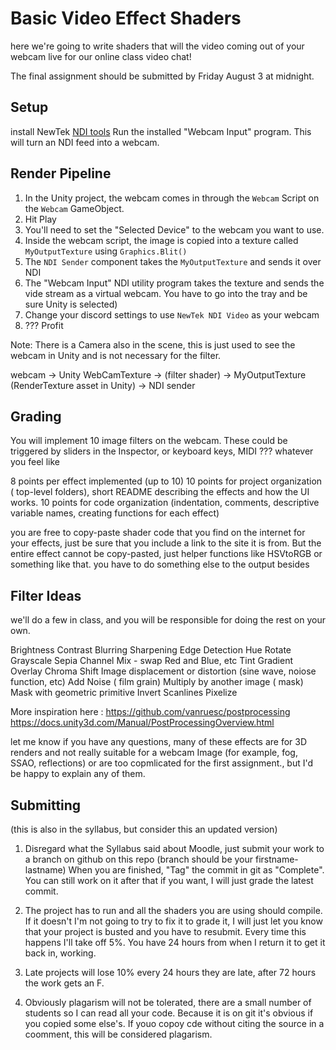 # Basic Video Effect Shaders
here we're going to write shaders that will the video coming out of your webcam live for our online class video chat!

The final assignment should be submitted by Friday August 3 at midnight.

## Setup

install NewTek [NDI tools](https://www.ndi.tv/tools/#download-tools) 
Run the installed "Webcam Input" program. This will turn an NDI feed into a webcam.

## Render Pipeline

1. In the Unity project, the webcam comes in through the `Webcam` Script on the `Webcam` GameObject. 
2. Hit Play
3. You'll need to set the "Selected Device" to the webcam you want to use.
4. Inside the webcam script, the image is copied into a texture called `MyOutputTexture` using `Graphics.Blit()`
5. The `NDI Sender` component takes the `MyOutputTexture`  and sends it over NDI
6. The "Webcam Input" NDI utility program takes the texture and sends the vide stream as a virtual webcam. You have to go into the tray and be sure Unity is selected)
7. Change your discord settings to use `NewTek NDI Video` as your webcam
8. ??? Profit

Note: There is a Camera also in the scene, this is just used to see the webcam in Unity and is not necessary for the filter.

webcam -> Unity WebCamTexture -> (filter shader) -> MyOutputTexture (RenderTexture asset in Unity) -> NDI sender

## Grading

You will implement 10 image filters on the webcam. These could be triggered by sliders in the Inspector, or keyboard keys, MIDI ???  whatever you feel like

8 points per effect implemented (up to 10)
10 points for project organization ( top-level folders),  short README describing the effects and how the UI works.
10 points for code organization (indentation, comments, descriptive variable names, creating functions for each effect)

you are free to copy-paste shader code that you find on the internet for your effects, just be sure that you include a link to the site it is from. But the entire effect cannot be copy-pasted, just helper functions like HSVtoRGB or something like that. you have to do something else to the output besides 


## Filter Ideas

we'll do a few in class, and you will be responsible for doing the rest on your own.

Brightness
Contrast
Blurring
Sharpening
Edge Detection
Hue Rotate
Grayscale
Sepia
Channel Mix - swap Red and Blue, etc
Tint
Gradient Overlay
Chroma Shift
Image displacement or distortion (sine wave, noiose function, etc)
Add Noise ( film grain)
Multiply by another image ( mask)
Mask with geometric primitive
Invert
Scanlines
Pixelize

More inspiration here : 
https://github.com/vanruesc/postprocessing
https://docs.unity3d.com/Manual/PostProcessingOverview.html

let me know if you have any questions, many of these effects are for 3D renders and not really suitable for a webcam Image (for example, fog, SSAO, reflections) or are too copmlicated for the first assignment., but I'd be happy to explain any of them.


## Submitting 
(this is also in the syllabus, but consider this an updated version)

1. Disregard what the Syllabus said about Moodle, just submit your work to a branch on github on this repo (branch should be your firstname-lastname)
When you are finished, "Tag" the commit in git as "Complete". You can still work on it after that if you want, I will just grade the latest commit.

2. The project has to run and all the shaders you are using should compile. If it doesn't I'm not going to try to fix it to grade it, I will just let you know that your project is busted and you have to resubmit.  Every time this happens I'll take off 5%. You have 24 hours from when I return it to get it back in, working. 

3. Late projects will lose 10% every 24 hours they are late, after 72 hours the work gets an F. 

4. Obviously plagarism will not be tolerated, there are a small number of students so I can read all your code. Because it is on git it's obvious if you copied some else's. If youo copoy cde without citing the source in a coomment, this will be considered plagarism. 






